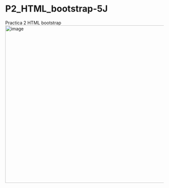 # P2_HTML_bootstrap-5J
Practica 2 HTML bootstrap
<img width="994" height="500" alt="image" src="https://github.com/user-attachments/assets/c7c9ebab-8fd8-4ac6-97bc-819f21879dd9" />
